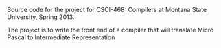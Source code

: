 Source code for the project for CSCI-468: Compilers at Montana State University, Spring 2013.

The project is to write the front end of a compiler that will translate Micro Pascal to Intermediate Representation
